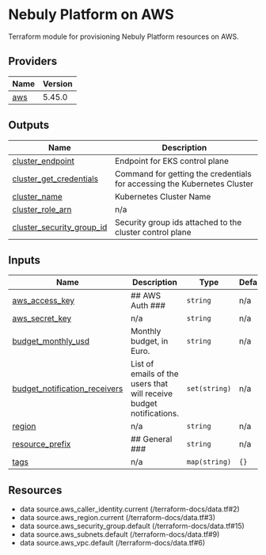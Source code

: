 # Nebuly Platform on AWS

Terraform module for provisioning Nebuly Platform resources on AWS.





## Providers

| Name | Version |
|------|---------|
| <a name="provider_aws"></a> [aws](#provider\_aws) | 5.45.0 |


## Outputs

| Name | Description |
|------|-------------|
| <a name="output_cluster_endpoint"></a> [cluster\_endpoint](#output\_cluster\_endpoint) | Endpoint for EKS control plane |
| <a name="output_cluster_get_credentials"></a> [cluster\_get\_credentials](#output\_cluster\_get\_credentials) | Command for getting the credentials for accessing the Kubernetes Cluster |
| <a name="output_cluster_name"></a> [cluster\_name](#output\_cluster\_name) | Kubernetes Cluster Name |
| <a name="output_cluster_role_arn"></a> [cluster\_role\_arn](#output\_cluster\_role\_arn) | n/a |
| <a name="output_cluster_security_group_id"></a> [cluster\_security\_group\_id](#output\_cluster\_security\_group\_id) | Security group ids attached to the cluster control plane |


## Inputs

| Name | Description | Type | Default | Required |
|------|-------------|------|---------|:--------:|
| <a name="input_aws_access_key"></a> [aws\_access\_key](#input\_aws\_access\_key) | ## AWS Auth ### | `string` | n/a | yes |
| <a name="input_aws_secret_key"></a> [aws\_secret\_key](#input\_aws\_secret\_key) | n/a | `string` | n/a | yes |
| <a name="input_budget_monthly_usd"></a> [budget\_monthly\_usd](#input\_budget\_monthly\_usd) | Monthly budget, in Euro. | `string` | n/a | yes |
| <a name="input_budget_notification_receivers"></a> [budget\_notification\_receivers](#input\_budget\_notification\_receivers) | List of emails of the users that will receive budget notifications. | `set(string)` | n/a | yes |
| <a name="input_region"></a> [region](#input\_region) | n/a | `string` | n/a | yes |
| <a name="input_resource_prefix"></a> [resource\_prefix](#input\_resource\_prefix) | ## General ### | `string` | n/a | yes |
| <a name="input_tags"></a> [tags](#input\_tags) | n/a | `map(string)` | `{}` | no |

## Resources


- data source.aws_caller_identity.current (/terraform-docs/data.tf#2)
- data source.aws_region.current (/terraform-docs/data.tf#3)
- data source.aws_security_group.default (/terraform-docs/data.tf#15)
- data source.aws_subnets.default (/terraform-docs/data.tf#9)
- data source.aws_vpc.default (/terraform-docs/data.tf#6)
